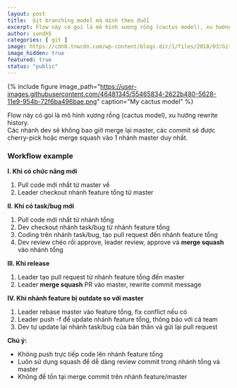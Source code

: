 ```yaml
---
layout: post
title:  Git branching model mà mình theo đuổi
excerpt: Flow này có gọi là mô hình xương rồng (cactus model), xu hướng rewrite history. Tối giản tối đa git tree của bạn.
author: sondh5
categories: [ git ]
image: https://cdn0.tnwcdn.com/wp-content/blogs.dir/1/files/2018/03/GitHub-brave-hed-796x418.jpg
image_hidden: true
featured: true
status: "public"
---
```


{% include figure image_path="https://user-images.githubusercontent.com/46481345/55465834-2622b480-5628-11e9-954b-72f6ba496bae.png" caption="My cactus model" %}

Flow này có gọi là mô hình xương rồng (cactus model), xu hướng rewrite history.<br>
Các nhánh dev sẽ không bao giờ merge lại master, các commit sẽ được cherry-pick hoặc merge squash vào 1 nhánh master duy nhất.

### Workflow example
**I. Khi có chức năng mới**
1. Pull code mới nhất từ master về
2. Leader checkout nhánh feature tổng từ master

**II. Khi có task/bug mới**
1. Pull code mới nhất từ nhánh tổng
2. Dev checkout nhánh task/bug từ nhánh feature tổng
3. Coding trên nhánh task/bug, tạo pull request đến nhánh feature tổng
4. Dev review chéo rồi approve, leader review, approve và **merge squash** vào nhánh tổng

**III. Khi release**
1. Leader tạo pull request từ nhánh feature tổng đến master
2. Leader **merge squash** PR vào master, rewrite commit message

**IV. Khi nhánh feature bị outdate so với master**
1. Leader rebase master vào feature tổng, fix conflict nếu có
2. Leader push -f để update nhánh feature tổng, thông báo với cả team
3. Dev tự update lại nhánh task/bug của bản thân và gửi lại pull request

**Chú ý:**
- Không push trực tiếp code lên nhánh feature tổng
- Luôn sử dụng squash để dễ dàng review commit trong nhánh tổng và master
- Không để tồn tại merge commit trên nhánh feature/master
